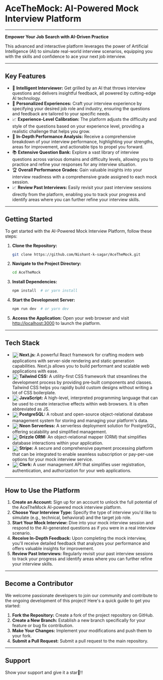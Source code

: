# AceTheMock: AI-Powered Mock Interview Platform

<hr>

**Empower Your Job Search with AI-Driven Practice**

This advanced and interactive platform leverages the power of Artificial Intelligence (AI) to simulate real-world interview scenarios, equipping you with the skills and confidence to ace your next job interview.

---

## **Key Features**

- 🧠 **Intelligent Interviewer:** Get grilled by an AI that throws interview questions and delivers insightful feedback, all powered by cutting-edge AI technology.
- 🎯 **Personalized Experiences:** Craft your interview experience by specifying your desired job role and industry, ensuring the questions and feedback are tailored to your specific needs.
- 📈 **Experience-Level Calibration:** The platform adjusts the difficulty and style of the questions based on your experience level, providing a realistic challenge that helps you grow.
- 💯 **In-Depth Performance Analysis:** Receive a comprehensive breakdown of your interview performance, highlighting your strengths, areas for improvement, and actionable tips to propel you forward.
- 📚 **Extensive Question Bank:** Explore a vast library of interview questions across various domains and difficulty levels, allowing you to practice and refine your responses for any interview situation.
- 🏆 **Overall Performance Grades:** Gain valuable insights into your interview readiness with a comprehensive grade assigned to each mock session.
- 📈 **Review Past Interviews:** Easily revisit your past interview sessions directly from the platform, enabling you to track your progress and identify areas where you can further refine your interview skills.

---

## **Getting Started**

To get started with the AI-Powered Mock Interview Platform, follow these steps:

1. **Clone the Repository:**
   ```bash
   git clone https://github.com/Nishant-k-sagar/AceTheMock.git
   ```

2. **Navigate to the Project Directory:**
   ```bash
   cd AceTheMock
   ```

3. **Install Dependencies:**
   ```bash
   npm install  # or yarn install
   ```

4. **Start the Development Server:**
   ```bash
   npm run dev  # or yarn dev
   ```

5. **Access the Application:**
   Open your web browser and visit [http://localhost:3000](http://localhost:3000) to launch the platform.

---

## **Tech Stack**

* **<img src="https://upload.wikimedia.org/wikipedia/commons/thumb/2/29/Next.js_logo.svg/1200px-Next.js_logo.svg.png" alt="Next.js Logo" style="height: 20px; vertical-align: middle;"> Next.js:** A powerful React framework for crafting modern web applications with server-side rendering and static generation capabilities. Next.js allows you to build performant and scalable web applications with ease.
* **<img src="https://tailwindcss.com/img/logo.svg" alt="Tailwind CSS Logo" style="height: 20px; vertical-align: middle;"> Tailwind CSS:** A utility-first CSS framework that streamlines the development process by providing pre-built components and classes.  Tailwind CSS helps you rapidly build custom designs without writing a lot of CSS boilerplate.
* **<img src="https://www.javascript.com/favicon.ico" alt="JavaScript Logo" style="height: 20px; vertical-align: middle;"> JavaScript:**  A high-level, interpreted programming language that can be used to create interactive effects within web browsers. It is often abbreviated as JS.
* **<img src="https://upload.wikimedia.org/wikipedia/commons/thumb/e/e7/PostgreSQL_elephant.svg/1200px-PostgreSQL_elephant.svg.png" alt="PostgreSQL Logo" style="height: 20px; vertical-align: middle;"> PostgreSQL:** A robust and open-source object-relational database management system for storing and managing your platform's data.
* **<img src="https://www.neon.tech/static/images/neon-logo.svg" alt="Neon Serverless Logo" style="height: 20px; vertical-align: middle;"> Neon Serverless:** A serverless deployment solution for PostgreSQL, offering scalability and simplified management. 
* **<img src="https://drizzle-orm.org/img/drizzle-logo.svg" alt="Drizzle ORM Logo" style="height: 20px; vertical-align: middle;"> Drizzle ORM:** An object-relational mapper (ORM) that simplifies database interactions within your application.
* **<img src="https://upload.wikimedia.org/wikipedia/commons/thumb/a/a6/Stripe_Logo_%282016%29.svg/1200px-Stripe_Logo_%282016%29.svg.png" alt="Stripe Logo" style="height: 20px; vertical-align: middle;"> Stripe:** A secure and comprehensive payment processing platform that can be integrated to enable seamless subscription or pay-per-use options for your mock interview service.
* **<img src="https://www.clerk.dev/assets/img/logo.svg" alt="Clerk Logo" style="height: 20px; vertical-align: middle;"> Clerk:** A user management API that simplifies user registration, authentication, and authorization for your web applications.
---

## **How to Use the Platform**

1. **Create an Account:** Sign up for an account to unlock the full potential of the AceTheMock AI-powered mock interview platform.
2. **Choose Your Interview Type:** Specify the type of interview you'd like to simulate (e.g., technical, behavioral) and the target job role.
3. **Start Your Mock Interview:** Dive into your mock interview session and respond to the AI-generated questions as if you were in a real interview scenario.
4. **Receive In-Depth Feedback:** Upon completing the mock interview, you'll receive detailed feedback that analyzes your performance and offers valuable insights for improvement.
5. **Review Past Interviews:** Regularly revisit your past interview sessions to track your progress and identify areas where you can further refine your interview skills.

---

## **Become a Contributor**

We welcome passionate developers to join our community and contribute to the ongoing development of this project! Here's a quick guide to get you started:

1. **Fork the Repository:** Create a fork of the project repository on GitHub.
2. **Create a New Branch:** Establish a new branch specifically for your feature or bug fix contribution.
3. **Make Your Changes:** Implement your modifications and push them to your fork.
4. **Submit a Pull Request:** Submit a pull request to the main repository.

---

## **Support**

Show your support and give it a star🌟!!
